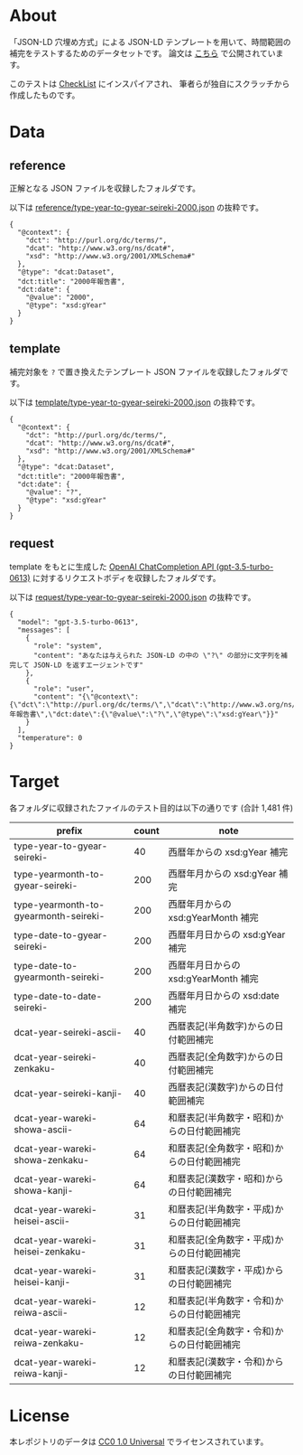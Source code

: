 # About

「JSON-LD 穴埋め方式」による JSON-LD テンプレートを用いて、時間範囲の補完をテストするためのデータセットです。
論文は [こちら](http://example.org/) で公開されています。

このテストは [CheckList](https://github.com/marcotcr/checklist) にインスパイアされ、
筆者らが独自にスクラッチから作成したものです。

# Data

## reference

正解となる JSON ファイルを収録したフォルダです。

以下は [reference/type-year-to-gyear-seireki-2000.json](https://github.com/indigo-lab/metadata-completion-checklist/blob/main/reference/type-year-to-gyear-seireki-2000.json) の抜粋です。

```
{
  "@context": {
    "dct": "http://purl.org/dc/terms/",
    "dcat": "http://www.w3.org/ns/dcat#",
    "xsd": "http://www.w3.org/2001/XMLSchema#"
  },
  "@type": "dcat:Dataset",
  "dct:title": "2000年報告書",
  "dct:date": {
    "@value": "2000",
    "@type": "xsd:gYear"
  }
}
```

## template

補完対象を `?` で置き換えたテンプレート JSON ファイルを収録したフォルダです。

以下は [template/type-year-to-gyear-seireki-2000.json](https://github.com/indigo-lab/metadata-completion-checklist/blob/main/template/type-year-to-gyear-seireki-2000.json) の抜粋です。

```
{
  "@context": {
    "dct": "http://purl.org/dc/terms/",
    "dcat": "http://www.w3.org/ns/dcat#",
    "xsd": "http://www.w3.org/2001/XMLSchema#"
  },
  "@type": "dcat:Dataset",
  "dct:title": "2000年報告書",
  "dct:date": {
    "@value": "?",
    "@type": "xsd:gYear"
  }
}
```

## request

template をもとに生成した [OpenAI ChatCompletion API (gpt-3.5-turbo-0613)](https://platform.openai.com/docs/api-reference/chat) に対するリクエストボディを収録したフォルダです。

以下は [request/type-year-to-gyear-seireki-2000.json](https://github.com/indigo-lab/metadata-completion-checklist/blob/main/request/type-year-to-gyear-seireki-2000.json) の抜粋です。

```
{
  "model": "gpt-3.5-turbo-0613",
  "messages": [
    {
      "role": "system",
      "content": "あなたは与えられた JSON-LD の中の \"?\" の部分に文字列を補完して JSON-LD を返すエージェントです"
    },
    {
      "role": "user",
      "content": "{\"@context\":{\"dct\":\"http://purl.org/dc/terms/\",\"dcat\":\"http://www.w3.org/ns/dcat#\",\"xsd\":\"http://www.w3.org/2001/XMLSchema#\"},\"@type\":\"dcat:Dataset\",\"dct:title\":\"2000年報告書\",\"dct:date\":{\"@value\":\"?\",\"@type\":\"xsd:gYear\"}}"
    }
  ],
  "temperature": 0
}
```

# Target

各フォルダに収録されたファイルのテスト目的は以下の通りです (合計 1,481 件)

| prefix                                | count | note                                       |
| ------------------------------------- | ----- | ------------------------------------------ |
| type-year-to-gyear-seireki-           | 40    | 西暦年からの xsd:gYear 補完                |
| type-yearmonth-to-gyear-seireki-      | 200   | 西暦年月からの xsd:gYear 補完              |
| type-yearmonth-to-gyearmonth-seireki- | 200   | 西暦年月からの xsd:gYearMonth 補完         |
| type-date-to-gyear-seireki-           | 200   | 西暦年月日からの xsd:gYear 補完            |
| type-date-to-gyearmonth-seireki-      | 200   | 西暦年月日からの xsd:gYearMonth 補完       |
| type-date-to-date-seireki-            | 200   | 西暦年月日からの xsd:date 補完             |
| dcat-year-seireki-ascii-              | 40    | 西暦表記(半角数字)からの日付範囲補完       |
| dcat-year-seireki-zenkaku-            | 40    | 西暦表記(全角数字)からの日付範囲補完       |
| dcat-year-seireki-kanji-              | 40    | 西暦表記(漢数字)からの日付範囲補完         |
| dcat-year-wareki-showa-ascii-         | 64    | 和暦表記(半角数字・昭和)からの日付範囲補完 |
| dcat-year-wareki-showa-zenkaku-       | 64    | 和暦表記(全角数字・昭和)からの日付範囲補完 |
| dcat-year-wareki-showa-kanji-         | 64    | 和暦表記(漢数字・昭和)からの日付範囲補完   |
| dcat-year-wareki-heisei-ascii-        | 31    | 和暦表記(半角数字・平成)からの日付範囲補完 |
| dcat-year-wareki-heisei-zenkaku-      | 31    | 和暦表記(全角数字・平成)からの日付範囲補完 |
| dcat-year-wareki-heisei-kanji-        | 31    | 和暦表記(漢数字・平成)からの日付範囲補完   |
| dcat-year-wareki-reiwa-ascii-         | 12    | 和暦表記(半角数字・令和)からの日付範囲補完 |
| dcat-year-wareki-reiwa-zenkaku-       | 12    | 和暦表記(全角数字・令和)からの日付範囲補完 |
| dcat-year-wareki-reiwa-kanji-         | 12    | 和暦表記(漢数字・令和)からの日付範囲補完   |

# License

本レポジトリのデータは [CC0 1.0 Universal](https://github.com/indigo-lab/metadata-completion-checklist/blob/main/LICENSE) でライセンスされています。
